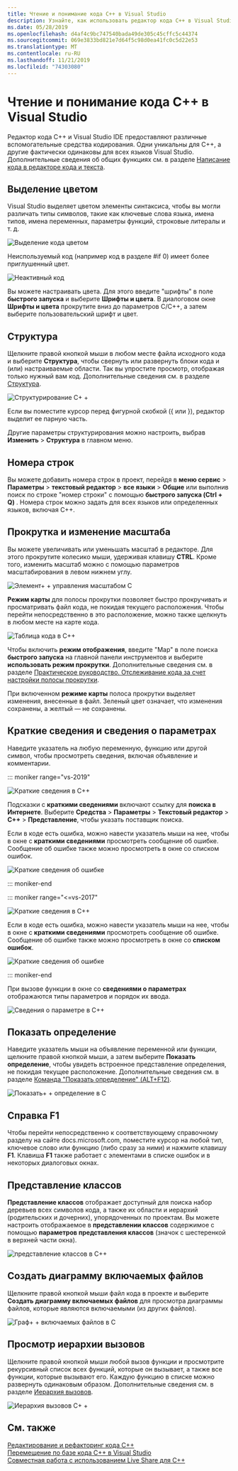 ```yaml
---
title: Чтение и понимание кода C++ в Visual Studio
description: Узнайте, как использовать редактор кода C++ в Visual Studio для форматирования и понимания кода.
ms.date: 05/28/2019
ms.openlocfilehash: d4af4c9bc747540bada49de305c45cffc5c44374
ms.sourcegitcommit: 069e3833bd821e7d64f5c98d0ea41fc0c5d22e53
ms.translationtype: MT
ms.contentlocale: ru-RU
ms.lasthandoff: 11/21/2019
ms.locfileid: "74303080"
---
```

# <a name="read-and-understand-c-code-in-visual-studio"></a>Чтение и понимание кода C++ в Visual Studio

Редактор кода C++ и Visual Studio IDE предоставляют различные вспомогательные средства кодирования. Одни уникальны для C++, а другие фактически одинаковы для всех языков Visual Studio. Дополнительные сведения об общих функциях см. в разделе [Написание кода в редакторе кода и текста](/visualstudio/ide/writing-code-in-the-code-and-text-editor).  

## <a name="colorization"></a>Выделение цветом

Visual Studio выделяет цветом элементы синтаксиса, чтобы вы могли различать типы символов, такие как ключевые слова языка, имена типов, имена переменных, параметры функций, строковые литералы и т. д.

![Выделение кода цветом](../ide/media/code-outline-colorization.png "C++раскраска")

 Неиспользуемый код (например код в разделе #if 0) имеет более приглушенный цвет.

 ![Неактивный код](../ide/media/inactive-code-cpp.png "C++Неактивный код")

Вы можете настраивать цвета. Для этого введите "шрифты" в поле **быстрого запуска** и выберите **Шрифты и цвета**. В диалоговом окне **Шрифты и цвета** прокрутите вниз до параметров C/C++, а затем выберите пользовательский шрифт и цвет.

## <a name="outlining"></a>Структура

Щелкните правой кнопкой мыши в любом месте файла исходного кода и выберите **Структура**, чтобы свернуть или развернуть блоки кода и (или) настраиваемые области. Так вы упростите просмотр, отображая только нужный вам код. Дополнительные сведения см. в разделе [Структура](/visualstudio/ide/outlining).

![Структурирование C&#43; &#43;](../ide/media/vs2015_cpp_outlining.png "Структура")

Если вы поместите курсор перед фигурной скобкой ({ или }), редактор выделит ее парную часть.

Другие параметры структурирования можно настроить, выбрав **Изменить** > **Структура** в главном меню.

## <a name="line-numbers"></a>Номера строк

Вы можете добавить номера строк в проект, перейдя в **меню сервис** > **Параметры** > **текстовый редактор** > **все языки** > **Общие** или выполнив поиск по строке "номер строки" с помощью **быстрого запуска (Ctrl + Q)** . Номера строк можно задать для всех языков или определенных языков, включая C++.

## <a name="scroll-and-zoom"></a>Прокрутка и изменение масштаба

Вы можете увеличивать или уменьшать масштаб в редакторе. Для этого прокрутите колесико мыши, удерживая клавишу **CTRL**. Кроме того, изменить масштаб можно с помощью параметров масштабирования в левом нижнем углу.

![Элемент&#43; &#43; управления масштабом C](../ide/media/zoom-control.png "Элемент управления масштабом")

**Режим карты** для полосы прокрутки позволяет быстро прокручивать и просматривать файл кода, не покидая текущего расположения. Чтобы перейти непосредственно в это расположение, можно также щелкнуть в любом месте на карте кода.

![Таблица кода в C&#43;&#43;](../ide/media/vs2015-cpp-code-map.png "Представление кода")

Чтобы включить **режим отображения**, введите "Map" в поле поиска **быстрого запуска** на главной панели инструментов и выберите **использовать режим прокрутки**. Дополнительные сведения см. в разделе [Практическое руководство. Отслеживание кода за счет настройки полосы прокрутки](/visualstudio/ide/how-to-track-your-code-by-customizing-the-scrollbar).

При включенном **режиме карты** полоса прокрутки выделяет изменения, внесенные в файл. Зеленый цвет означает, что изменения сохранены, а желтый — не сохранены.

## <a name="quick-info-and-parameter-info"></a>Краткие сведения и сведения о параметрах

Наведите указатель на любую переменную, функцию или другой символ, чтобы просмотреть сведения, включая объявление и комментарии.

::: moniker range="vs-2019"

![Краткие сведения в C&#43;&#43;](../ide/media/quick-info-vs2019.png "Краткие сведения")

Подсказки с **краткими сведениями** включают ссылку для **поиска в Интернете**. Выберите **Средства** > **Параметры** > **Текстовый редактор** > **C++**  > **Представление**, чтобы указать поставщик поиска. 

Если в коде есть ошибка, можно навести указатель мыши на нее, чтобы в окне с **краткими сведениями** просмотреть сообщение об ошибке. Сообщение об ошибке также можно просмотреть в окне со списком ошибок.

![Краткие сведения об ошибке](../ide/media/quickinfo-on-error.png "Краткие сведения об ошибке")

::: moniker-end

::: moniker range="<=vs-2017"

![Краткие сведения в C&#43;&#43;](../ide/media/quick-info.png "Краткие сведения")

Если в коде есть ошибка, можно навести указатель мыши на нее, чтобы в окне с **краткими сведениями** просмотреть сообщение об ошибке. Сообщение об ошибке также можно просмотреть в окне со **списком ошибок**.

![Краткие сведения об ошибке](../ide/media/quickinfo-on-error.png "Краткие сведения об ошибке")

::: moniker-end

При вызове функции в окне со **сведениями о параметрах** отображаются типы параметров и порядок их ввода.

![Сведения о параметре в C&#43;&#43;](../ide/media/parameter-info.png "Сведения о параметрах")

## <a name="peek-definition"></a>Показать определение

Наведите указатель мыши на объявление переменной или функции, щелкните правой кнопкой мыши, а затем выберите **Показать определение**, чтобы увидеть встроенное представление определения, не покидая текущее расположение. Дополнительные сведения см. в разделе [Команда "Показать определение" (ALT+F12)](/visualstudio/ide/how-to-view-and-edit-code-by-using-peek-definition-alt-plus-f12).

![Показать&#43; &#43; определение в C](../ide/media/vs2015_cpp_peek_definition.png "vs2015_cpp_peek_definition")

##  <a name="f1-help"></a>Справка F1

Чтобы перейти непосредственно к соответствующему справочному разделу на сайте docs.microsoft.com, поместите курсор на любой тип, ключевое слово или функцию (либо сразу за ними) и нажмите клавишу **F1**. Клавиша **F1** также работает с элементами в списке ошибок и в некоторых диалоговых окнах.

## <a name="class-view"></a>Представление классов

**Представление классов** отображает доступный для поиска набор деревьев всех символов кода, а также их области и иерархий (родительских и дочерних), упорядоченных по проектам. Вы можете настроить отображаемое в **представлении классов** содержимое с помощью **параметров представления классов** (значок с шестеренкой в верхней части окна).

![представление классов в C&#43;&#43;](../ide/media/class-view.png "Представление классов")

## <a name="generate-graph-of-include-files"></a>Создать диаграмму включаемых файлов

Щелкните правой кнопкой мыши файл кода в проекте и выберите **Создать диаграмму включаемых файлов** для просмотра диаграммы файлов, которые являются включаемыми (из других файлов).

![Граф&#43; &#43; включаемых файлов в C](../ide/media/vs2015_cpp_include_graph.png "vs2015_cpp_include_graph")

## <a name="view-call-hierarchy"></a>Просмотр иерархии вызовов

Щелкните правой кнопкой мыши любой вызов функции и просмотрите рекурсивный список всех функций, которые он вызывает, а также все функции, которые вызывают его. Каждую функцию в списке можно развернуть одинаковым образом. Дополнительные сведения см. в разделе [Иерархия вызовов](/visualstudio/ide/reference/call-hierarchy).

![Иерархия вызовов C&#43; &#43;](../ide/media/vs2015_cpp_call_hierarchy.png "vs2015_cpp_call_hierarchy")

## <a name="see-also"></a>См. также

[Редактирование и рефакторинг кода C++](writing-and-refactoring-code-cpp.md)</br>
[Перемещение по базе кода С++ в Visual Studio](navigate-code-cpp.md)</br>
[Совместная работа с использованием Live Share для C++](live-share-cpp.md)
